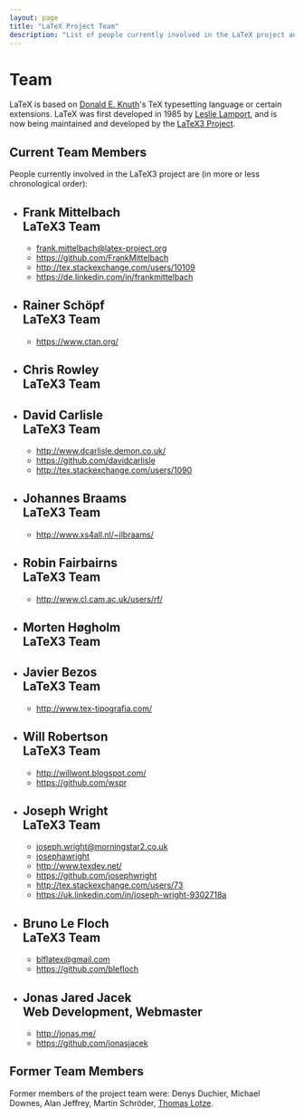 ```yaml
---
layout: page
title: "LaTeX Project Team"
description: "List of people currently involved in the LaTeX project and a list of people who have been involved in the LaTeX project. The LaTeX team page."
---
```


# Team

LaTeX is based on [Donald E. Knuth](https://en.wikipedia.org/wiki/Donald_Knuth)'s TeX typesetting language or certain extensions. LaTeX was first developed in 1985 by [Leslie Lamport](https://en.wikipedia.org/wiki/Leslie_Lamport), and is now being maintained and developed by the [LaTeX3 Project]({{site.baseurl}}/latex3/). 

<div class="row">
<div class="col cell1of2">
<h2>Current Team Members</h2>

People currently involved in the LaTeX3 project are (in more or less chronological order): 

<ul class="team">
  <li id="frank-mittelbach">
    <h2>Frank Mittelbach <br><span class="role">LaTeX3 Team</span></h2>
    <ul class="team">
      <li><a href="mailto:frank.mittelbach@latex-project.org"><span class="fa fa-envelope-square"></span>frank.mittelbach@latex-project.org</a></li>
      <li><a href="https://github.com/FrankMittelbach"><span class="fa fa-github-square"></span>https://github.com/FrankMittelbach</a></li>
      <li><i class="fa fa-stack-exchange"></i><a href="http://tex.stackexchange.com/users/10109/frank-mittelbach">http://tex.stackexchange.com/users/10109</a></li>
      <li><i class="fa fa-linkedin-square"></i><a href="https://de.linkedin.com/in/frankmittelbach">https://de.linkedin.com/in/frankmittelbach</a></li>
    </ul>
  </li>
  <li id="rainer-schoepf">
    <h2>Rainer Schöpf <br><span class="role">LaTeX3 Team</span></h2>
    <ul class="team">
      <li><i class="fa fa-external-link-square"></i><a href="https://www.ctan.org/">https://www.ctan.org/</a></li>
    </ul>
  </li>
  <li id="chris-rowley">
    <h2>Chris Rowley <br><span class="role">LaTeX3 Team</span></h2>
  </li>
  <li id="david-carlisle">
    <h2>David Carlisle <br><span class="role">LaTeX3 Team</span></h2>
    <ul class="team">
      <li><i class="fa fa-external-link-square"></i><a href="http://www.dcarlisle.demon.co.uk/">http://www.dcarlisle.demon.co.uk/</a></li>
      <li><i class="fa fa-github-square"></i><a href="https://github.com/davidcarlisle">https://github.com/davidcarlisle</a></li>
      <li><i class="fa fa-stack-exchange"></i><a href="http://tex.stackexchange.com/users/1090/david-carlisle">http://tex.stackexchange.com/users/1090</a></li>
    </ul>
  </li>
  <li id="johannes-braams">
    <h2>Johannes Braams <br><span class="role">LaTeX3 Team</span></h2>
    <ul class="team">
      <li><i class="fa fa-external-link-square"></i><a href="http://www.xs4all.nl/~jlbraams/">http://www.xs4all.nl/~jlbraams/</a></li>
    </ul>
  </li>
  <li id="robin-fairbairns">
    <h2>Robin Fairbairns <br><span class="role">LaTeX3 Team</span></h2>
    <ul class="team">
      <li><i class="fa fa-external-link-square"></i><a href="http://www.cl.cam.ac.uk/users/rf/">http://www.cl.cam.ac.uk/users/rf/</a></li>
    </ul>
  </li>
  <li id="morten-høgholm">
    <h2>Morten Høgholm <br><span class="role">LaTeX3 Team</span></h2>
  </li>
  <li id="javier-bezos">
    <h2>Javier Bezos <br><span class="role">LaTeX3 Team</span></h2>
    <ul class="team">
      <li><i class="fa fa-external-link-square"></i><a href="http://www.tex-tipografia.com/">http://www.tex-tipografia.com/</a></li>
    </ul>
  </li>
  <li id="will-robertson">
    <h2>Will Robertson <br><span class="role">LaTeX3 Team</span></h2>
    <ul class="team">
      <li><i class="fa fa-external-link-square"></i><a href="http://willwont.blogspot.com/">http://willwont.blogspot.com/</a></li>
      <li><i class="fa fa-github-square"></i><a href="https://github.com/wspr">https://github.com/wspr</a></li>
    </ul>
  </li>
  <li id="joseph-wright">
    <h2>Joseph Wright <br><span class="role">LaTeX3 Team</span></h2>
    <ul class="team">
      <li><i class="fa fa-envelope-square"></i><a href="mailto:joseph.wright@morningstar2.co.uk">joseph.wright@morningstar2.co.uk</a></li>
      <li><i class="fa fa-skype"></i><a href="skype:josephawright">josephawright</a></li>
      <li><i class="fa fa-external-link-square"></i><a href="http://www.texdev.net/">http://www.texdev.net/</a></li>
      <li><i class="fa fa-github-square"></i><a href="https://github.com/josephwright">https://github.com/josephwright</a></li>
      <li><i class="fa fa-stack-exchange"></i><a href="http://tex.stackexchange.com/users/73/joseph-wright">http://tex.stackexchange.com/users/73</a></li>
      <li><i class="fa fa-linkedin-square"></i><a href="https://uk.linkedin.com/in/joseph-wright-9302718a">https://uk.linkedin.com/in/joseph-wright-9302718a</a></li>
    </ul>
  </li>
  <li id="bruno-le-floch">
    <h2>Bruno Le Floch <br><span class="role">LaTeX3 Team</span></h2>
    <ul class="team">
      <li><i class="fa fa-envelope-square"></i><a href="mailto:blflatex@gmail.com">blflatex@gmail.com</a></li>
      <li><i class="fa fa-github-square"></i><a href="https://github.com/blefloch">https://github.com/blefloch</a></li>
    </ul>
  </li>
  <li id="jonas-jacek">
    <h2>Jonas Jared Jacek <br><span class="role">Web Development, Webmaster</span></h2>
    <ul class="team">
      <li><i class="fa fa-external-link-square"></i><a href="http://jonas.me/">http://jonas.me/</a></li>
      <li><i class="fa fa-github-square"></i><a href="https://github.com/jonasjacek">https://github.com/jonasjacek</a></li>
    </ul>
  </li>
</ul>
  </div>
  <div class="col cell1of2">
    <h2>Former Team Members</h2>
    <p>Former members of the project team were: Denys Duchier, Michael Downes, Alan Jeffrey, Martin Schröder, <a href="http://thomas-lotze.de/">Thomas Lotze</a>.</p>
  </div>
</div>
